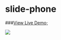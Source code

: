 # slide-phone

###[View Live Demo;](http://gcelaor.github.io/slide-picture/demo.html)

![](https://github.com/gcelaor/slide-picture/raw/master/img/demo.jpg)
